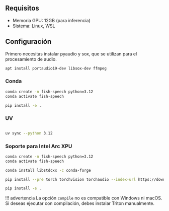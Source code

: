 ## Requisitos

- Memoria GPU: 12GB (para inferencia)
- Sistema: Linux, WSL

## Configuración

Primero necesitas instalar pyaudio y sox, que se utilizan para el procesamiento de audio.

``` bash
apt install portaudio19-dev libsox-dev ffmpeg
```

### Conda

```bash
conda create -n fish-speech python=3.12
conda activate fish-speech

pip install -e .
```

### UV

```bash

uv sync --python 3.12
```
### Soporte para Intel Arc XPU

```bash
conda create -n fish-speech python=3.12
conda activate fish-speech

conda install libstdcxx -c conda-forge

pip install --pre torch torchvision torchaudio --index-url https://download.pytorch.org/whl/nightly/xpu

pip install -e .
```

!!! advertencia
    La opción `compile` no es compatible con Windows ni macOS. Si deseas ejecutar con compilación, debes instalar Triton manualmente.